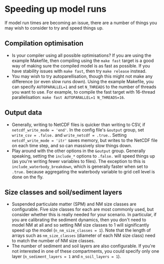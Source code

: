 # Speeding up model runs

If model run times are becoming an issue, there are a number of things you may wish to consider to try and speed things up.

## Compilation optimisation
- Is your compiler using all possible optimisations? If you are using the example Makefile, then compiling using the `make fast` target is a good way of making sure the compiled model is as fast as possible. If you have stability issues with `make fast`, then try `make release` instead.
- You may wish to try autoparellisation, though this might not make any difference (or even slow runs down). Using the example Makefile, you can specify `AUTOPARALLEL=1` and set `N_THREADS` to the number of threads you want to use. For example, to compile the fast target with 16-thread parallelisation: `make fast AUTOPARALLEL=1 N_THREADS=16`. 

## Output data
- Generally, writing to NetCDF files is quicker than writing to CSV, if `netcdf_write_mode = 'end'`. In the config file's `&output` group, set `write_csv = .false.` and `write_netcdf = .true.`. Setting `netcdf_write_mode = 'itr'` saves memory, but writes to the NetCDF file on each time step, and so can massively slow things down.
- Play around with the other options in the `&output` group. Generally speaking, setting the `include_*` options to `.false.` will speed things up (as you're writing fewer variables to files). The exception to this is `include_waterbody_breakdown`, which is generally faster when set to `.true.` because aggregating the waterbody variable to grid cell level is done on the fly.

## Size classes and soil/sediment layers
- Suspended particulate matter (SPM) and NM size classes are configurable. Five size classes for each are most commonly used, but consider whether this is really needed for your scenario. In particular, if you are calibrating the sediment dynamics, then you don't need to model NM at all and so setting NM size classes to 1 will significantly speed up the model (`n_nm_size_classes = 1`). Note that the length of arrays such as `nm_size_classes` (diameter of each NM size class) need to match the number of NM size classes.
- The number of sediment and soil layers are also configurable. If you're not interested in one of these compartments, you could specify only one layer (`n_sediment_layers = 1` and `n_soil_layers = 1`).